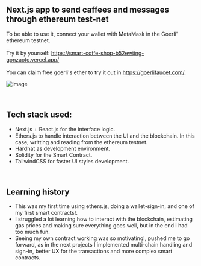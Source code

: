 ## Next.js app to send caffees and messages through ethereum test-net

To be able to use it, connect your wallet with MetaMask in the Goerli' ethereum testnet. <br/>
 <br/>
Try it by yourself: https://smart-coffe-shop-b52ewting-gonzaotc.vercel.app/ <br/>
<br/>
You can claim free goerli's ether to try it out in https://goerlifaucet.com/. 

 ![image](https://user-images.githubusercontent.com/86085168/170133540-191f8f59-aebc-4a8f-807f-2049f03a1f36.png)
 
 <br/>
 
 ## Tech stack used:
 - Next.js + React.js for the interface logic.
 - Ethers.js to handle interaction between the UI and the blockchain. In this case, writting and reading from the ethereum testnet.
 - Hardhat as development environment.
 - Solidity for the Smart Contract.
 - TailwindCSS for faster UI styles development.
 <br/>


## Learning history
- This was my first time using ethers.js, doing a wallet-sign-in, and one of my first smart contracts!.
- I struggled a lot learning how to interact with the blockchain, estimating gas prices and making sure everything goes well, but in the end i had too much fun.
- Seeing my own contract working was so motivating!, pushed me to go forward, as in the next projects I implemented multi-chain handling and sign-in, better UX for the transactions and more complex smart contracts. 
